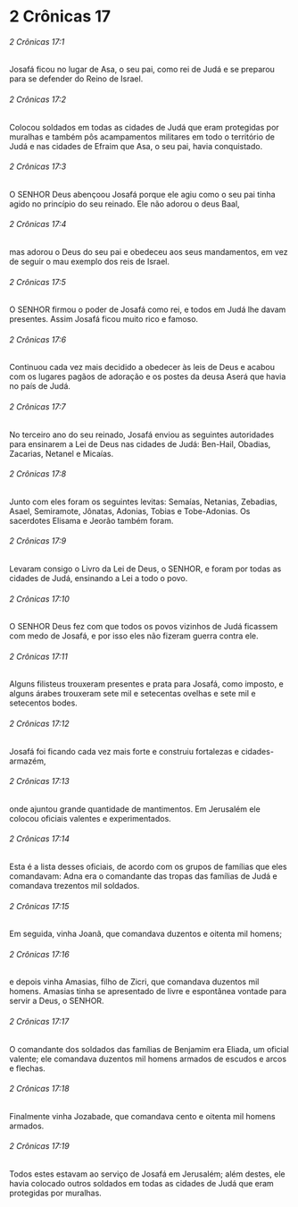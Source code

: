 # 2 Crônicas 17

###### 2 Crônicas 17:1

Josafá ficou no lugar de Asa, o seu pai, como rei de Judá e se preparou para se defender do Reino de Israel.

###### 2 Crônicas 17:2

Colocou soldados em todas as cidades de Judá que eram protegidas por muralhas e também pôs acampamentos militares em todo o território de Judá e nas cidades de Efraim que Asa, o seu pai, havia conquistado.

###### 2 Crônicas 17:3

O SENHOR Deus abençoou Josafá porque ele agiu como o seu pai tinha agido no princípio do seu reinado. Ele não adorou o deus Baal,

###### 2 Crônicas 17:4

mas adorou o Deus do seu pai e obedeceu aos seus mandamentos, em vez de seguir o mau exemplo dos reis de Israel.

###### 2 Crônicas 17:5

O SENHOR firmou o poder de Josafá como rei, e todos em Judá lhe davam presentes. Assim Josafá ficou muito rico e famoso.

###### 2 Crônicas 17:6

Continuou cada vez mais decidido a obedecer às leis de Deus e acabou com os lugares pagãos de adoração e os postes da deusa Aserá que havia no país de Judá.

###### 2 Crônicas 17:7

No terceiro ano do seu reinado, Josafá enviou as seguintes autoridades para ensinarem a Lei de Deus nas cidades de Judá: Ben-Hail, Obadias, Zacarias, Netanel e Micaías.

###### 2 Crônicas 17:8

Junto com eles foram os seguintes levitas: Semaías, Netanias, Zebadias, Asael, Semiramote, Jônatas, Adonias, Tobias e Tobe-Adonias. Os sacerdotes Elisama e Jeorão também foram.

###### 2 Crônicas 17:9

Levaram consigo o Livro da Lei de Deus, o SENHOR, e foram por todas as cidades de Judá, ensinando a Lei a todo o povo.

###### 2 Crônicas 17:10

O SENHOR Deus fez com que todos os povos vizinhos de Judá ficassem com medo de Josafá, e por isso eles não fizeram guerra contra ele.

###### 2 Crônicas 17:11

Alguns filisteus trouxeram presentes e prata para Josafá, como imposto, e alguns árabes trouxeram sete mil e setecentas ovelhas e sete mil e setecentos bodes.

###### 2 Crônicas 17:12

Josafá foi ficando cada vez mais forte e construiu fortalezas e cidades-armazém,

###### 2 Crônicas 17:13

onde ajuntou grande quantidade de mantimentos. Em Jerusalém ele colocou oficiais valentes e experimentados.

###### 2 Crônicas 17:14

Esta é a lista desses oficiais, de acordo com os grupos de famílias que eles comandavam: Adna era o comandante das tropas das famílias de Judá e comandava trezentos mil soldados.

###### 2 Crônicas 17:15

Em seguida, vinha Joanã, que comandava duzentos e oitenta mil homens;

###### 2 Crônicas 17:16

e depois vinha Amasias, filho de Zicri, que comandava duzentos mil homens. Amasias tinha se apresentado de livre e espontânea vontade para servir a Deus, o SENHOR.

###### 2 Crônicas 17:17

O comandante dos soldados das famílias de Benjamim era Eliada, um oficial valente; ele comandava duzentos mil homens armados de escudos e arcos e flechas.

###### 2 Crônicas 17:18

Finalmente vinha Jozabade, que comandava cento e oitenta mil homens armados.

###### 2 Crônicas 17:19

Todos estes estavam ao serviço de Josafá em Jerusalém; além destes, ele havia colocado outros soldados em todas as cidades de Judá que eram protegidas por muralhas.

